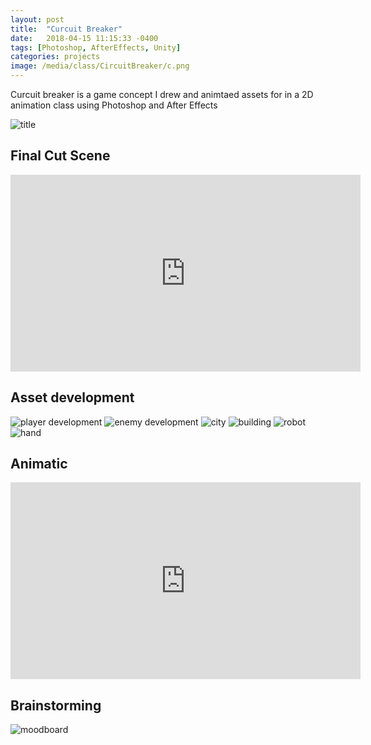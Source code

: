 ```yaml
---
layout: post
title:  "Curcuit Breaker"
date:   2018-04-15 11:15:33 -0400
tags: [Photoshop, AfterEffects, Unity]
categories: projects
image: /media/class/CircuitBreaker/c.png
---
```


Curcuit breaker is a game concept I drew and animtaed assets for in a 2D animation class using Photoshop and After Effects

<!--more-->

![title]({{site.url}}/media/class/CircuitBreaker/title.png)

## Final Cut Scene

<iframe width="560" height="315" src="https://www.youtube.com/embed/NjhhjCpR-IY" frameborder="0" allow="accelerometer; autoplay; encrypted-media; gyroscope; picture-in-picture" allowfullscreen></iframe>

## Asset development

![player development]({{site.url}}/media/class/CircuitBreaker/sprite4_strip5.png)
![enemy development]({{site.url}}/media/class/CircuitBreaker/sprite7_strip5.png)
![city]({{site.url}}/media/class/CircuitBreaker/raw/spr_city_2.png)
![building]({{site.url}}/media/class/CircuitBreaker/raw/shot2_6.png)
![robot]({{site.url}}/media/class/CircuitBreaker/raw/shot5_3.png)
![hand]({{site.url}}/media/class/CircuitBreaker/raw/sprite15_4.png)

## Animatic

<iframe width="560" height="315" src="https://www.youtube.com/embed/zYanYyPmu3o" frameborder="0" allow="accelerometer; autoplay; encrypted-media; gyroscope; picture-in-picture" allowfullscreen></iframe>

## Brainstorming

![moodboard]({{site.url}}/media/class/CircuitBreaker/CircuitBreakerMoodboard.png)